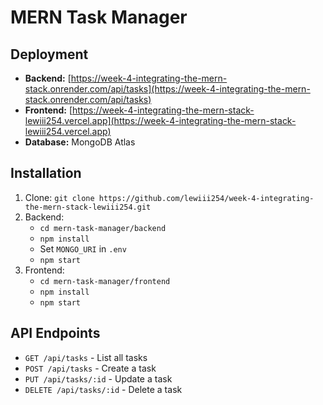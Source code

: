 # MERN Task Manager

## Deployment
- **Backend:** [https://week-4-integrating-the-mern-stack.onrender.com/api/tasks](https://week-4-integrating-the-mern-stack.onrender.com/api/tasks)
- **Frontend:** [https://week-4-integrating-the-mern-stack-lewiii254.vercel.app](https://week-4-integrating-the-mern-stack-lewiii254.vercel.app)
- **Database:** MongoDB Atlas

## Installation
1. Clone: `git clone https://github.com/lewiii254/week-4-integrating-the-mern-stack-lewiii254.git`
2. Backend:
   - `cd mern-task-manager/backend`
   - `npm install`
   - Set `MONGO_URI` in `.env`
   - `npm start`
3. Frontend:
   - `cd mern-task-manager/frontend`
   - `npm install`
   - `npm start`

## API Endpoints
- `GET /api/tasks` - List all tasks
- `POST /api/tasks` - Create a task
- `PUT /api/tasks/:id` - Update a task
- `DELETE /api/tasks/:id` - Delete a task

